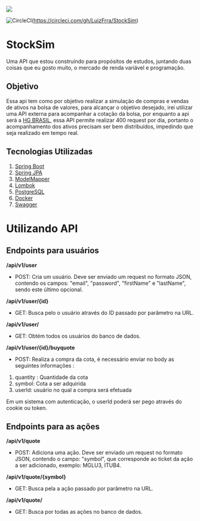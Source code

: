 ![](https://img.shields.io/badge/status-WORK%20IN%20PROGRESS-red)

![CircleCI](https://circleci.com/gh/LuizFrra/StockSim.svg?style=shield&circle-token=ada2fcfa87f14d394f638a07a21e24477e3d31aa)(https://circleci.com/gh/LuizFrra/StockSim)

# StockSim

Uma API que estou construíndo para propósitos de estudos, juntando duas coisas que eu gosto muito, o mercado de renda variável e programação.

## Objetivo

Essa api tem como por objetivo realizar a simulação de compras e vendas de ativos na bolsa de valores, para alcançar o objetivo desejado, irei utilizar uma API externa para acompanhar a cotação da  bolsa, por enquanto a api será a <a href="https://hgbrasil.com/">HG BRASIL<a/>, essa API permite realizar 400 request por dia, portanto o acompanhamento dos ativos precisam ser bem distribuídos, impedindo que seja realizado em tempo real.
  
## Tecnologias Utilizadas
<ol>
  <li><a href="https://spring.io/projects/spring-boot">Spring Boot</a></li>
  <li><a href="https://spring.io/projects/spring-data-jpa">Spring JPA</a></li>
  <li><a href="http://modelmapper.org/">ModelMapper</a></li>
  <li><a href="https://projectlombok.org/">Lombok</a></li>
  <li><a href="https://www.postgresql.org/">PostgreSQL</a></li>
  <li><a href="https://www.docker.com/">Docker</a></li>
  <li><a href="https://swagger.io/">Swagger</a></li>
</ol>

# Utilizando API

## Endpoints para usuários

__/api/v1/user__  
* POST: Cria um usuário. Deve ser enviado um request no formato JSON, contendo os campos: "email", "password", "firstName" e "lastName", sendo este último opcional.

__/api/v1/user/{id}__  
* GET: Busca pelo o usuário através do ID passado por parâmetro na URL.

__/api/v1/user/__
* GET: Obtém todos os usuários do banco de dados.

__/api/v1/user/{id}/buyquote__
* POST: Realiza a compra da cota, é necessário enviar no body as seguintes informações :
<ol>
  <li>quantity : Quantidade da cota</a></li>
  <li>symbol: Cota a ser adquirida</li>
  <li>userId: usuário no qual a compra será efetuada</li>
</ol>
Em um sistema com autenticação, o userId poderá ser pego através do cookie ou token.

## Endpoints para as ações

__/api/v1/quote__  
* POST: Adiciona uma ação. Deve ser enviado um request no formato JSON, contendo o campo: "symbol", que corresponde ao ticket da ação a ser adicionado, exemplo: MGLU3, ITUB4.

__/api/v1/quote/{symbol}__  
* GET: Busca pela a ação passado por parâmetro na URL.

__/api/v1/quote/__
* GET: Busca por todas as ações no banco de dados.
